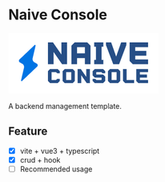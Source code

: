 # Naive Console

![ddd](./public/logo.png)

A backend management template.

## Feature

- [x] vite + vue3 + typescript
- [x] crud + hook
- [ ] Recommended usage
